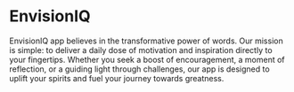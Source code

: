 # EnvisionIQ

EnvisionIQ app believes in the transformative power of words.
 Our mission is simple: to deliver a daily dose of motivation and inspiration directly to your fingertips. 
 Whether you seek a boost of encouragement, a moment of reflection, or a guiding light through challenges, our app is designed to uplift your spirits and fuel your journey towards greatness.

